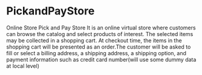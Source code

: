 # PickandPayStore
Online Store
Pick and Pay Store
It is an online virtual store where customers can browse the catalog and select products of interest. 
The selected items may be collected in a shopping cart. At checkout time, the items in the shopping cart will be presented as an order.The customer will be asked to fill or select a billing address, a shipping address, a shipping option, and payment information such as credit card number(will use some dummy data at local level)
